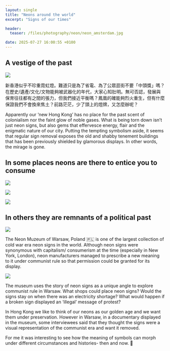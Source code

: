 ```yaml
---
layout: single
title: "Neons around the world"
excerpt: "Signs of our times"

header:
  teaser: /files/photography/neon/neon_amsterdam.jpg

date: 2025-07-27 16:00:55 +0100
---
```


## A vestige of the past

![](/files/photography/street/neon_nights.jpg)

新香港似乎不珍重霓虹燈。難道只是為了省電、為了公眾逛街不要「中頭獎」嗎？在歷史/遺產/文化/文物能夠被武器化的年代，大家心知肚明。無可否認，發展與保育往往都有之間的張力，但我們接近平衡嗎？鳳凰的確能夠烈火重生，但有什麼保證我們不會換來焦土？前路茫茫，少了頭上的燈牌，又怎麼辦呢？

Apparently our ‘new Hong Kong’ has no place for the past scent of colonialism nor the faint glow of noble gases. What is being torn down isn’t just neon signs, but also gems that effervesce energy, flair and the enigmatic nature of our city. Putting the tempting symbolism aside, it seems that regular sign removal exposes the old and shabby tenement buildings that has been previously shielded by glamorous displays. In other words, the mirage is gone.

## In some places neons are there to entice you to consume

![](/files/photography/neon/neon_amsterdam.jpg)

![](/files/photography/neon/neon_italy.jpeg)

![](/files/photography/neon/neon_italy_2.jpg)

## In others they are remnants of a political past

![](/files/photography/neon/neon_poland.jpeg)

The Neon Muzeum of Warsaw, Poland 🇵🇱 is one of the largest collection of cold war era neon signs in the world. Although neon signs were synonymous with capitalism/ consumerism at the time (especially in New York, London), neon manufacturers managed to prescribe a new meaning to it under communist rule so that permission could be granted for its display.

![](/files/photography/neon/neon_poland_2.jpeg)

The museum uses the story of neon signs as a unique angle to explore communist rule in Warsaw. What shops could place neon signs? Would the signs stay on when there was an electricity shortage? What would happen if a broken sign displayed an ‘illegal’ message of protest?

In Hong Kong we like to think of our neons as our golden age and we want them under preservation. However in Warsaw, in a documentary displayed in the museum, some interviewees said that they thought the signs were a visual representation of the communist era and want it removed.

For me it was interesting to see how the meaning of symbols can morph under different circumstances and histories- then and now. 🤔

